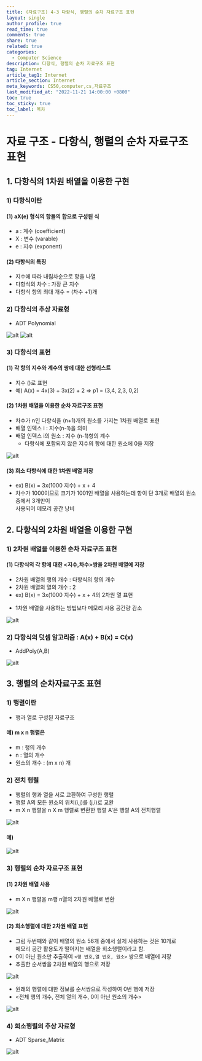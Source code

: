```yaml
---
title: (자료구조) 4-3 다항식, 행렬의 순차 자료구조 표현
layout: single
author_profile: true
read_time: true
comments: true
share: true
related: true
categories:
  - Computer Science
description: 다항식, 행렬의 순차 자료구조 표현
tag: Internet
article_tag1: Internet
article_section: Internet
meta_keywords: CS50,computer,cs,자료구조
last_modified_at: "2022-11-21 14:00:00 +0800"
toc: true
toc_sticky: true
toc_label: 목차
---
```


# 자료 구조 - 다항식, 행렬의 순차 자료구조 표현

## 1. 다항식의 1차원 배열을 이용한 구현

### 1) 다항식이란

#### (1) aX(e) 형식의 항들의 합으로 구성된 식

- a : 계수 (coefficient)
- X : 변수 (varable)
- e : 지수 (exponent)

#### (2) 다항식의 특징

- 지수에 따라 내림차순으로 항을 나열
- 다항식의 차수 : 가장 큰 지수
- 다항식 항의 최대 개수 = (차수 +1)개

### 2) 다항식의 추상 자료형

- ADT Polynomial

![alt](/assets/images/post/ComputerStudy/127.png)
![alt](/assets/images/post/ComputerStudy/128.png)

### 3) 다항식의 표현

#### (1) 각 항의 지수와 계수의 쌍에 대한 선형리스트

- 지수 ()로 표현
- 예) A(x) = 4x(3) + 3x(2) + 2 => p1 = (3,4, 2,3, 0,2)

#### (2) 1차원 배열을 이용한 순차 자료구조 표현

- 차수가 n인 다항식을 (n+1)개의 원소를 가지는 1차원 배열로 표현
- 배열 인덱스 i : 지수(n-1)을 의미
- 배열 인덱스 i의 원소 : 지수 (n-1)항의 계수
  - 다항식에 포함되지 않은 지수의 항에 대한 원소에 0을 저장

![alt](/assets/images/post/ComputerStudy/129.png)

#### (3) 희소 다항식에 대한 1차원 배열 저장

- ex) B(x) = 3x(1000 지수) + x + 4
- 차수가 1000이므로 크기가 1001인 배열을 사용하는데 항이 단 3개로 배열의 원소 중에서 3개만이  
  사용되어 메모리 공간 낭비

## 2. 다항식의 2차원 배열을 이용한 구현

### 1) 2차원 배열을 이용한 순차 자료구조 표현

#### (1) 다항식의 각 항에 대한 <지수,차수>쌍을 2차원 배열에 저장

- 2차원 배열의 행의 개수 : 다항식의 항의 개수
- 2차원 배열의 열의 개수 : 2
- ex) B(x) = 3x(1000 지수) + x + 4의 2차원 열 표현

* 1차원 배열을 사용하는 방법보다 메모리 사용 공간량 감소

![alt](/assets/images/post/ComputerStudy/130.png)

### 2) 다항식의 덧셈 알고리즘 : A(x) + B(x) = C(x)

- AddPoly(A,B)

![alt](/assets/images/post/ComputerStudy/131.png)

## 3. 행렬의 순차자료구조 표현

### 1) 행렬이란

- 행과 열로 구성된 자료구조

#### 예) m x n 행렬은

- m : 행의 개수
- n : 열의 개수
- 원소의 개수 : (m x n) 개

### 2) 전치 행렬

- 행렬의 행과 열을 서로 교환하여 구성한 행렬
- 행렬 A의 모든 원소의 위치(i,j)를 (j,i)로 교환
- m X n 행렬을 n X m 행렬로 변환한 행렬 A'은 행렬 A의 전치행렬

![alt](/assets/images/post/ComputerStudy/132.png)

#### 예)

![alt](/assets/images/post/ComputerStudy/133.png)

### 3) 행렬의 순차 자료구조 표현

#### (1) 2차원 배열 사용

- m X n 행렬을 m행 n열의 2차원 배열로 변환

![alt](/assets/images/post/ComputerStudy/134.png)

#### (2) 희소행렬에 대한 2차원 배열 표현

- 그림 두번째와 같이 배열의 원소 56개 중에서 실제 사용하는 것은 10개로  
  메모리 공간 활용도가 떨어지는 배열을 희소행렬이라고 함.
- 0이 아닌 원소만 추출하여 `<행 번호,열 번호, 원소>` 쌍으로 배열에 저장
- 추출한 순서쌍을 2차원 배열의 행으로 저장

![alt](/assets/images/post/ComputerStudy/135.png)

- 원래의 행렬에 대한 정보를 순서쌍으로 작성하여 0번 행에 저장
- <전체 행의 개수, 전체 열의 개수, 0이 아닌 원소의 개수>

![alt](/assets/images/post/ComputerStudy/136.png)

### 4) 희소행렬의 추상 자료형

- ADT Sparse_Matrix

![alt](/assets/images/post/ComputerStudy/137.png)
